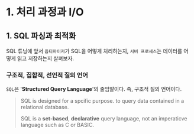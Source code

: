 # 1. 처리 과정과 I/O

## 1. SQL 파싱과 최적화

SQL 튜닝에 앞서 `옵티마이저`가 SQL을 어떻게 처리하는지, `서버 프로세스`는 데이터를 어떻게 읽고 저장하는지 살펴보자.&#x20;



### 구조적, 집합적, 선언적 질의 언어

`SQL`은 '**Structured Query Language**'의 줄임말이다. 즉, 구조적 질의 언어이다.

> SQL is designed for a spcific purpose. to query data contained in a relational database.
>
> SQL is a **set-based**, **declarative** query language, not an imperaticve language such as C or BASIC.





